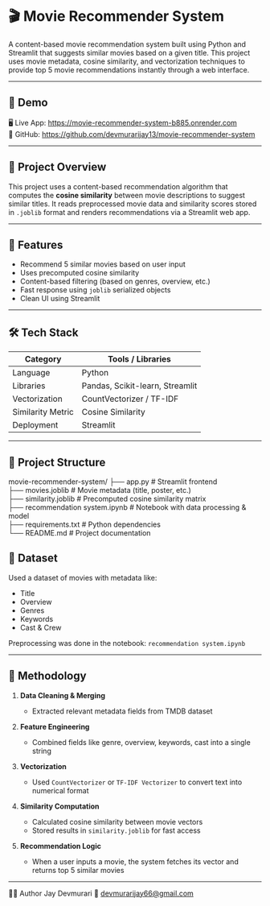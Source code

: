 # 🎬 Movie Recommender System

A content-based movie recommendation system built using Python and Streamlit that suggests similar movies based on a given title. This project uses movie metadata, cosine similarity, and vectorization techniques to provide top 5 movie recommendations instantly through a web interface.

---

## 🚀 Demo

🖥️ Live App: https://movie-recommender-system-b885.onrender.com  
📂 GitHub: https://github.com/devmurarijay13/movie-recommender-system

---

## 📌 Project Overview

This project uses a content-based recommendation algorithm that computes the **cosine similarity** between movie descriptions to suggest similar titles. It reads preprocessed movie data and similarity scores stored in `.joblib` format and renders recommendations via a Streamlit web app.

---

## 🧠 Features

- Recommend 5 similar movies based on user input
- Uses precomputed cosine similarity
- Content-based filtering (based on genres, overview, etc.)
- Fast response using `joblib` serialized objects
- Clean UI using Streamlit

---

## 🛠️ Tech Stack

| Category          | Tools / Libraries               |
|-------------------|---------------------------------|
| Language          | Python                          |
| Libraries         | Pandas, Scikit-learn, Streamlit |
| Vectorization     | CountVectorizer / TF-IDF        |
| Similarity Metric | Cosine Similarity               |
| Deployment        | Streamlit                       |

---

## 📁 Project Structure 

movie-recommender-system/ 
├── app.py # Streamlit frontend <br>
├── movies.joblib # Movie metadata (title, poster, etc.) <br>
├── similarity.joblib # Precomputed cosine similarity matrix <br>
├── recommendation system.ipynb # Notebook with data processing & model <br> 
├── requirements.txt # Python dependencies <br>
└── README.md # Project documentation 

## 🧾 Dataset

Used a dataset of movies with metadata like:
- Title
- Overview
- Genres
- Keywords
- Cast & Crew

Preprocessing was done in the notebook: `recommendation system.ipynb`

---

## 🧮 Methodology

1. **Data Cleaning & Merging**
   - Extracted relevant metadata fields from TMDB dataset

2. **Feature Engineering**
   - Combined fields like genre, overview, keywords, cast into a single string

3. **Vectorization**
   - Used `CountVectorizer` or `TF-IDF Vectorizer` to convert text into numerical format

4. **Similarity Computation**
   - Calculated cosine similarity between movie vectors
   - Stored results in `similarity.joblib` for fast access

5. **Recommendation Logic**
   - When a user inputs a movie, the system fetches its vector and returns top 5 similar movies

---

🙋‍♂️ Author
Jay Devmurari
📧 devmurarijay66@gmail.com
